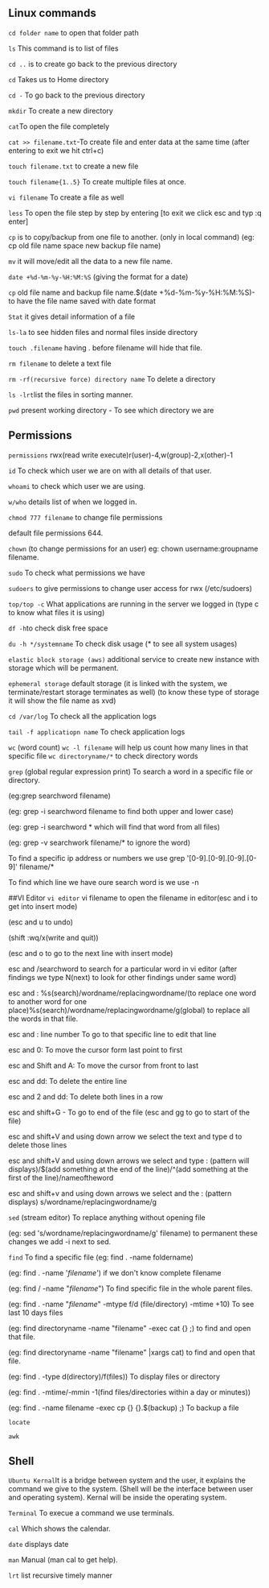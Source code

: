 ## Linux commands

`cd folder name` to open that folder path

`ls` This command is to list of files

`cd ..` is to create go back to the previous directory

`cd` Takes us to Home directory

`cd -` To go back to the previous directory
 
`mkdir` To create a new directory 

`cat`To open the file completely

`cat >> filename.txt`-To create file and enter data at the same time (after entering to exit we hit ctrl+c)

`touch filename.txt` to create a new file

`touch filename{1..5}` To create multiple files at once.

`vi filename` To create a file as well

`less` To open the file step by step by entering [to exit we click esc and typ :q enter]

`cp` is to copy/backup from one file to another. (only in local command) (eg: cp old file name space new backup file name)

`mv` it will move/edit all the data to a new file name.

`date +%d-%m-%y-%H:%M:%S` (giving the format for a date)

`cp` old file name and backup file name.$(date +%d-%m-%y-%H:%M:%S)- to have the file name saved with date format

`Stat` it gives detail information of a file

`ls-la` to see hidden files and normal files inside directory

`touch .filename` having . before filename will hide that file.

`rm filename` to delete a text file

`rm -rf(recursive force) directory name` To delete a directory

`ls -lrt`list the files in sorting manner.

`pwd` present working directory - To see which directory we are 
## Permissions
`permissions` rwx(read write execute)r(user)-4,w(group)-2,x(other)-1

`id` To check which user we are on with all details of that user.

`whoami` to check which user we are using.

`w/who` details list of when we logged in. 

`chmod 777 filename` to change file permissions

default file permissions 644.

`chown` (to change permissions for an user) eg: chown username:groupname filename. 

`sudo` To check what permissions we have

`sudoers` to give permissions to change user access for rwx (/etc/sudoers)

`top/top -c` What applications are running in the server we logged in (type c to know what files it is using)

`df -h`to check disk free space

`du -h */systemname` To check disk usage (* to see all system usages)
 
`elastic block storage (aws)` additional service to create new instance with storage which will be permanent. 

`ephemeral storage` default storage (it is linked with the system, we terminate/restart storage terminates as well) (to know these type of storage it will show the file name as xvd) 

`cd /var/log` To check all the application logs

`tail -f applicatiopn name` To check application logs

`wc` (word count) `wc -l filename` will help us count how many lines in that specific file `wc directoryname/*` to check directory words

`grep` (global regular expression print) To search a word in a specific file or directory. 

(eg:grep searchword filename)

(eg: grep -i searchword filename to find both upper and lower case)

(eg: grep -i searchword * which will find that word from all files)

(eg: grep -v searchwork filename/* to ignore the word)

To find a specific ip address or numbers we use grep '[0-9].[0-9].[0-9].[0-9]' filename/*

To find which line we have oure search word is we use -n

##VI Editor
`vi editor` vi filename to open the filename in editor(esc and i to get into insert mode)

(esc and u to undo)

(shift :wq/x(write and quit))

(esc and o to go to the next line with insert mode) 

esc and /searchword to search for a particular word in vi editor (after findings we type N(next) to look for other findings under same word)

esc and : %s(search)/wordname/replacingwordname/(to replace one word to another word for one place)%s(search)/wordname/replacingwordname/g(global) to replace all the words in that file.

esc and : line number To go to that specific line to edit that line

esc and 0: To move the cursor form last point to first

esc and Shift and A: To move the cursor from front to last

esc and dd: To delete the entire line

esc and 2 and dd: To delete both lines in a row

esc and shift+G - To go to end of the file (esc and gg to go to start of the file)

esc and shift+V and using down arrow we select the text and type d to delete those lines

esc and shift+V and using down arrows we select and type : (pattern will displays)/$(add something at the end of the line)/^(add something at the first of the line)/nameoftheword

esc and shift+v and using down arrows we select and the : (pattern displays) s/wordname/replacingwordname/g

`sed` (stream editor) To replace anything without opening file

(eg: sed 's/wordname/replacingwordname/g' filename) to permanent these changes we add -i next to sed.

`find` To find a specific file (eg: find . -name foldername)

(eg: find . -name '*filename*') if we don't know complete filename

(eg: find / -name "*filename*") To find specific file in the whole parent files.

(eg: find . -name "*filename*" -mtype f/d (file/directory) -mtime +10) To see last 10 days files

(eg: find directoryname -name "filename" -exec cat {} \;) to find and open that file.

(eg: find directoryname -name "filename" |xargs cat) to find and open that file.

(eg: find . -type d(directory)/f(files)) To display files or directory

(eg: find . -mtime/-mmin -1(find files/directories within a day or minutes))

(eg: find . -name filename -exec cp {} {}.$(backup) \;) To backup a file

`locate` 

`awk`

## Shell

`Ubuntu Kernal`It is a bridge between system and the user, it explains the command we give to the system. (Shell will be the interface between user and operating system). Kernal will be inside the operating system.

`Terminal` To execue a command we use terminals.

`cal` Which shows the calendar.

`date` displays date

`man` Manual (man cal to get help).

`lrt` list recursive timely manner




